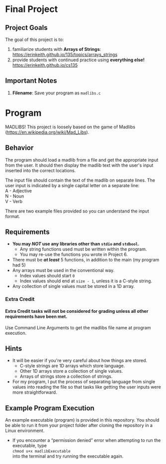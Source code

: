 # Final Project

## Project Goals
The goal of this project is to:
1.	familiarize students with **Arrays of Strings**: https://erinkeith.github.io/135/topics/arrays_strings
2.	provide students with continued practice using **everything else!** https://erinkeith.github.io/cs135
   
## Important Notes
1.	**Filename**: Save your program as `madlibs.c`

# Program
MADLIBS! This project is loosely based on the game of Madlibs (https://en.wikipedia.org/wiki/Mad_Libs).

## Behavior
The program should load a madlib from a file and get the appropriate input from the user. It should then display the madlib text with the user's input inserted into the correct locations. 

The input file should contain the text of the madlib on separate lines. The user input is indicated by a single capital letter on a separate line:  
A - Adjective  
N - Noun  
V - Verb  

There are two example files provided so you can understand the input format.

## Requirements
- **You may *NOT* use any libraries other than `stdio` and `stdbool`.**
   - Any string functions used must be written within the program.
   - You may re-use the functions you wrote in Project 6.
- There must be ***at least*** 5 functions, in addition to the main (my program had 5)
- Any arrays must be used in the conventional way.
   - Index values should start `0`
   - Index values should end at `size - 1`, unless it is a C-style string.
- Any collection of single values must be stored in a 1D array.

### Extra Credit
#### Extra Credit tasks will not be considered for grading unless all other requirements have been met.
Use Command Line Arguments to get the madlibs file name at program execution.

## Hints
- It will be easier if you're very careful about how things are stored.
   - C-style strings are 1D arrays which store language.
   - Other 1D arrays store a collection of single values.
   - Arrays of strings store a collection of strings.
- For my program, I put the process of separating language from single values into reading the file so that tasks like getting the user inputs were more straightforward.
  
## Example Program Execution
An example executable (program) is provided in this repository. You should be able to run it from your project folder after cloning the repository in a Linux environment.  
- If you encounter a “permission denied” error when attempting to run the executable, type  
```chmod u+x madlibExecutable```  
into the terminal and try running the executable again.

